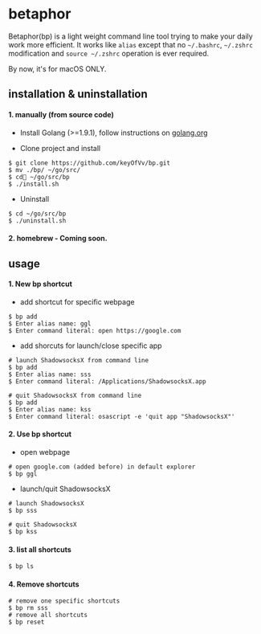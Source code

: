 # betaphor

Betaphor(bp) is a light weight command line tool trying to make your daily work more efficient. It works like `alias` except that no `~/.bashrc`,  `~/.zshrc` modification and `source ~/.zshrc` operation is ever required.

By now, it's for macOS ONLY.

## installation & uninstallation

#### 1. manually (from source code)

* Install Golang (>=1.9.1), follow instructions on [golang.org](https://golang.org/dl/)

* Clone project and install

```shell
$ git clone https://github.com/keyOfVv/bp.git
$ mv ./bp/ ~/go/src/
$ cd ~/go/src/bp
$ ./install.sh
```

* Uninstall

```shell
$ cd ~/go/src/bp
$ ./uninstall.sh
```


#### 2. homebrew - Coming soon.

## usage

#### 1. New bp shortcut

* add shortcut for specific webpage

```shell
$ bp add
$ Enter alias name: ggl
$ Enter command literal: open https://google.com
```

* add shorcuts for launch/close specific app

```shell
# launch ShadowsocksX from command line
$ bp add
$ Enter alias name: sss
$ Enter command literal: /Applications/ShadowsocksX.app
```

```shell
# quit ShadowsocksX from command line
$ bp add
$ Enter alias name: kss
$ Enter command literal: osascript -e 'quit app "ShadowsocksX"'
```

#### 2. Use bp shortcut

* open webpage

```shell
# open google.com (added before) in default explorer
$ bp ggl
```
* launch/quit ShadowsocksX

```shell
# launch ShadowsocksX
$ bp sss

# quit ShadowsocksX
$ bp kss
```

#### 3. list all shortcuts

```shell
$ bp ls
```

#### 4. Remove shortcuts

```shell
# remove one specific shortcuts
$ bp rm sss
# remove all shortcuts
$ bp reset
```

